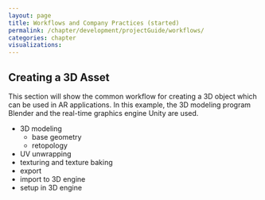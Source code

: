 ```yaml
---
layout: page
title: Workflows and Company Practices (started)
permalink: /chapter/development/projectGuide/workflows/
categories: chapter
visualizations:
---
```


## Creating a 3D Asset

This section will show the common workflow for creating a 3D object which can be used in AR applications.
In this example, the 3D modeling program Blender and the real-time graphics engine Unity are used.

- 3D modeling
  - base geometry
  - retopology
- UV unwrapping
- texturing and texture baking
- export
- import to 3D engine
- setup in 3D engine
